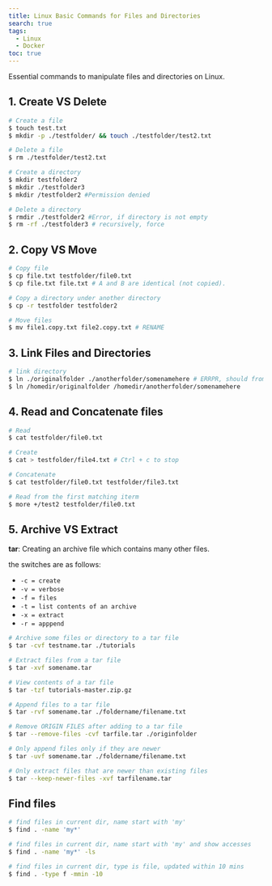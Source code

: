 ```yaml
---
title: Linux Basic Commands for Files and Directories
search: true
tags: 
  - Linux
  - Docker
toc: true
---
```


Essential commands to manipulate files and directories on Linux.


## 1. Create VS Delete

```bash
# Create a file
$ touch test.txt
$ mkdir -p ./testfolder/ && touch ./testfolder/test2.txt

# Delete a file
$ rm ./testfolder/test2.txt

# Create a directory
$ mkdir testfolder2
$ mkdir ./testfolder3
$ mkdir /testfolder2 #Permission denied

# Delete a directory
$ rmdir ./testfolder2 #Error, if directory is not empty
$ rm -rf ./testfolder3 # recursively, force
```


## 2. Copy VS Move

```bash
# Copy file
$ cp file.txt testfolder/file0.txt
$ cp file.txt file.txt # A and B are identical (not copied).

# Copy a directory under another directory
$ cp -r testfolder testfolder2

# Move files
$ mv file1.copy.txt file2.copy.txt # RENAME
```


## 3. Link Files and Directories
    
```bash
# link directory
$ ln ./originalfolder ./anotherfolder/somenamehere # ERRPR, should from "/" root folder
$ ln /homedir/originalfolder /homedir/anotherfolder/somenamehere
```


## 4. Read and Concatenate files
    
```bash
# Read 
$ cat testfolder/file0.txt

# Create
$ cat > testfolder/file4.txt # Ctrl + c to stop

# Concatenate
$ cat testfolder/file0.txt testfolder/file3.txt

# Read from the first matching iterm
$ more +/test2 testfolder/file0.txt
```


## 5. Archive VS Extract

**tar**: Creating an archive file which contains many other files.

the switches are as follows:

- `-c = create`
- `-v = verbose`
- `-f = files`
- `-t = list contents of an archive`
- `-x = extract`
- `-r = apppend`

```bash
# Archive some files or directory to a tar file
$ tar -cvf testname.tar ./tutorials

# Extract files from a tar file
$ tar -xvf somename.tar

# View contents of a tar file
$ tar -tzf tutorials-master.zip.gz

# Append files to a tar file
$ tar -rvf somename.tar ./foldername/filename.txt

# Remove ORIGIN FILES after adding to a tar file
$ tar --remove-files -cvf tarfile.tar ./originfolder

# Only append files only if they are newer
$ tar -uvf somename.tar ./foldername/filename.txt

# Only extract files that are newer than existing files
$ tar --keep-newer-files -xvf tarfilename.tar
```


## Find files

```bash
# find files in current dir, name start with 'my'
$ find . -name 'my*'

# find files in current dir, name start with 'my' and show accesses
$ find . -name 'my*' -ls

# find files in current dir, type is file, updated within 10 mins
$ find . -type f -mmin -10
```
